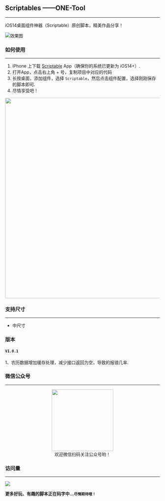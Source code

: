## Scriptables ——ONE-Tool
---
iOS14桌面组件神器（Scriptable）原创脚本，精美作品分享！

![效果图](https://i.loli.net/2021/03/27/sH1AGgCmOK3ilqu.jpg)

### 如何使用
---
1. iPhone 上下载 [Scriptable](https://apps.apple.com/cn/app/scriptable/id1405459188) App（确保你的系统已更新为 iOS14+）. 
2. 打开App，点击右上角 + 号，复制项目中对应的代码  
3. 长按桌面，添加组件，选择 `Scriptable`，然后点击组件配置，选择刚刚保存的脚本即可.
4. 尽情享受吧！   

<img src="https://shop.io.mi-img.com/app/shop/img?id=shop_2633f187a80f14a861acabba8963a8d8.jpeg" width="650px"/> 


### 支持尺寸
---

* 中尺寸


### 版本
#### `V1.0.1`   
1、农历数据增加缓存处理，减少接口返回为空，导致的报错几率.



### 微信公众号
--- 
<center>
    <img src="https://s2.ax1x.com/2019/12/28/lemBSf.png" style="width: 200px;">
</center>

<center>欢迎微信扫码关注公众号哟！</center>


### 访问量
---
![](http://profile-counter.glitch.me/nicolasking007/count.svg)

**更多好玩、有趣的脚本正在码字中...`尽情期待哦！`**